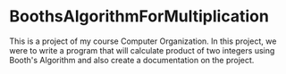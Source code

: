 # BoothsAlgorithmForMultiplication
 
 This is a project of my course Computer Organization.
 In this project, we were to write a program that will calculate product of two integers using Booth's Algorithm and also create a documentation on the project.
